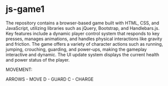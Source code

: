 # js-game1
The repository contains a browser-based game built with HTML, CSS, and JavaScript, utilizing libraries such as jQuery, Bootstrap, and Handlebars.js. Key features include a dynamic player control system that responds to key presses, manages animations, and handles physical interactions like gravity and friction. The game offers a variety of character actions such as running, jumping, crouching, guarding, and power-ups, making the gameplay interactive and dynamic. The UI update system displays the current health and power status of the player.


MOVEMENT:

ARROWS - MOVE
D - GUARD
C - CHARGE
